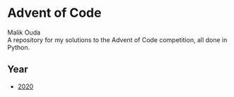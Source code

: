 # Advent of Code
Malik Ouda    
A repository for my solutions to the Advent of Code competition, all done in Python.

## Year
* [2020](./2020)
